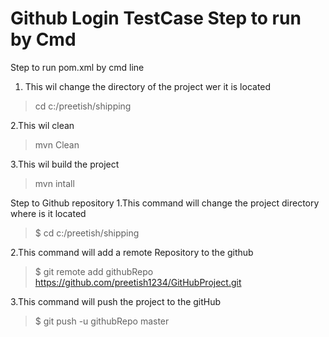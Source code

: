 # Github Login TestCase Step to run by Cmd 
Step to run pom.xml by cmd line
1. This wil change the directory of the project wer it is located  
>cd c:/preetish/shipping

2.This wil clean
>mvn Clean

3.This wil build the project
>mvn intall

Step to Github repository 
1.This command will change the project directory where is it located
>$ cd c:/preetish/shipping

2.This command will add a remote Repository to the github
>$ git remote add githubRepo https://github.com/preetish1234/GitHubProject.git

3.This command will push the project to the gitHub 
>$ git push -u githubRepo master




